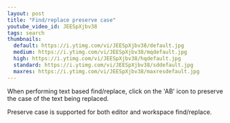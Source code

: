 ```yaml
---
layout: post
title: "Find/replace preserve case"
youtube_video_id: JEESpXjbv38
tags: search
thumbnails:
  default: https://i.ytimg.com/vi/JEESpXjbv38/default.jpg
  medium: https://i.ytimg.com/vi/JEESpXjbv38/mqdefault.jpg
  high: https://i.ytimg.com/vi/JEESpXjbv38/hqdefault.jpg
  standard: https://i.ytimg.com/vi/JEESpXjbv38/sddefault.jpg
  maxres: https://i.ytimg.com/vi/JEESpXjbv38/maxresdefault.jpg
---
```


When performing text based find/replace, click on the 'AB' icon to preserve the case of the text being replaced.

Preserve case is supported for both editor and workspace find/replace.
